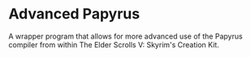 # Advanced Papyrus
A wrapper program that allows for more advanced use of the Papyrus compiler from within The Elder Scrolls V: Skyrim's Creation Kit.
